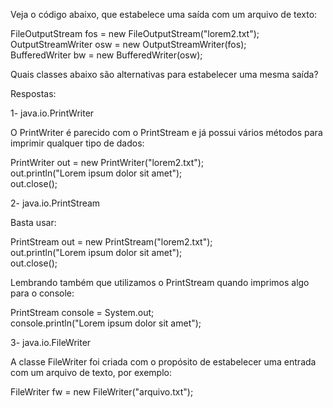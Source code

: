 Veja o código abaixo, que estabelece uma saída com um arquivo de texto:

FileOutputStream fos = new FileOutputStream("lorem2.txt");<br>
OutputStreamWriter osw = new OutputStreamWriter(fos);<br>
BufferedWriter bw = new BufferedWriter(osw);<br>

Quais classes abaixo são alternativas para estabelecer uma mesma saída?

Respostas:


1- java.io.PrintWriter


O PrintWriter é parecido com o PrintStream e já possui vários métodos para imprimir qualquer tipo de dados:

PrintWriter out = new PrintWriter("lorem2.txt");<br>
out.println("Lorem ipsum dolor sit amet");<br>
out.close();<br>

2- java.io.PrintStream

Basta usar:

PrintStream out = new PrintStream("lorem2.txt");<br>
out.println("Lorem ipsum dolor sit amet");<br>
out.close();<br>

Lembrando também que utilizamos o PrintStream quando imprimos algo para o console:

PrintStream console = System.out;<br>
console.println("Lorem ipsum dolor sit amet");<br>


3- java.io.FileWriter


A classe FileWriter foi criada com o propósito de estabelecer uma entrada com um arquivo de texto, por exemplo:

FileWriter fw = new FileWriter("arquivo.txt");